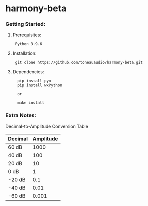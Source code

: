 # harmony-beta

### Getting Started:

1. Prerequisites:

        Python 3.9.6

2. Installation:

        git clone https://github.com/toneauaudio/harmony-beta.git

   
3. Dependencies:

         pip install pyo
         pip install wxPython

         or

         make install

### Extra Notes:

Decimal-to-Amplitude Conversion Table
   
Decimal  | Amplitude
-------- | ---------
60 dB    | 1000
40 dB    | 100
20 dB    | 10
0 dB     | 1
-20 dB   | 0.1
-40 dB   | 0.01
-60 dB   | 0.001


